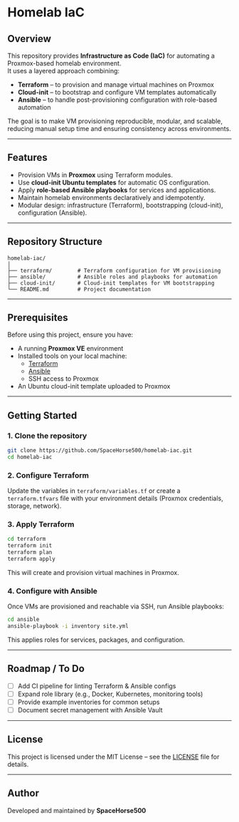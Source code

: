 # Homelab IaC

## Overview
This repository provides **Infrastructure as Code (IaC)** for automating a Proxmox-based homelab environment.  
It uses a layered approach combining:
- **Terraform** – to provision and manage virtual machines on Proxmox
- **Cloud-init** – to bootstrap and configure VM templates automatically
- **Ansible** – to handle post-provisioning configuration with role-based automation

The goal is to make VM provisioning reproducible, modular, and scalable, reducing manual setup time and ensuring consistency across environments.

---

## Features
- Provision VMs in **Proxmox** using Terraform modules.
- Use **cloud-init Ubuntu templates** for automatic OS configuration.
- Apply **role-based Ansible playbooks** for services and applications.
- Maintain homelab environments declaratively and idempotently.
- Modular design: infrastructure (Terraform), bootstrapping (cloud-init), configuration (Ansible).

---

## Repository Structure
```
homelab-iac/
│
├── terraform/        # Terraform configuration for VM provisioning
├── ansible/          # Ansible roles and playbooks for automation
├── cloud-init/       # Cloud-init templates for VM bootstrapping
└── README.md         # Project documentation
```

---

## Prerequisites
Before using this project, ensure you have:
- A running **Proxmox VE** environment
- Installed tools on your local machine:
  - [Terraform](https://www.terraform.io/)
  - [Ansible](https://www.ansible.com/)
  - SSH access to Proxmox
- An Ubuntu cloud-init template uploaded to Proxmox

---

## Getting Started

### 1. Clone the repository
```bash
git clone https://github.com/SpaceHorse500/homelab-iac.git
cd homelab-iac
```

### 2. Configure Terraform
Update the variables in `terraform/variables.tf` or create a `terraform.tfvars` file with your environment details (Proxmox credentials, storage, network).

### 3. Apply Terraform
```bash
cd terraform
terraform init
terraform plan
terraform apply
```

This will create and provision virtual machines in Proxmox.

### 4. Configure with Ansible
Once VMs are provisioned and reachable via SSH, run Ansible playbooks:

```bash
cd ansible
ansible-playbook -i inventory site.yml
```

This applies roles for services, packages, and configuration.

---

## Roadmap / To Do
- [ ] Add CI pipeline for linting Terraform & Ansible configs
- [ ] Expand role library (e.g., Docker, Kubernetes, monitoring tools)
- [ ] Provide example inventories for common setups
- [ ] Document secret management with Ansible Vault

---

## License
This project is licensed under the MIT License – see the [LICENSE](LICENSE) file for details.

---

## Author
Developed and maintained by **SpaceHorse500**  